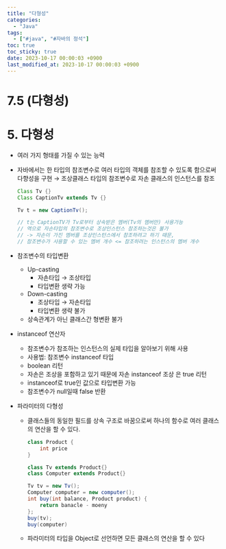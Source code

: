 ```yaml
---
title: "다형성"
categories:
  - "Java"
tags:
  - ["#java", "#자바의 정석"]
toc: true
toc_sticky: true
date: 2023-10-17 00:00:03 +0900
last_modified_at: 2023-10-17 00:00:03 +0900
---
```

# 7.5 (다형성)

# 5. 다형성

- 여러 가지 형태를 가질 수 있는 능력
- 자바에서는 한 타입의 참조변수로 여러 타입의 객체를 참조할 수 있도록 함으로써 다향성을 구현 → 조상클래스 타입의 참조변수로 자손 클래스의 인스턴스를 참조
    
    ```java
    Class Tv {}
    Class CaptionTv extends Tv {}
    
    Tv t = new CaptionTv();
    
    // t는 CaptionTV가 Tv로부터 상속받은 멤버(Tv의 멤버만) 사용가능
    // 역으로 자손타입의 참조변수로 조상인스턴스 참조하는것은 불가
    // -> 자손이 가진 멤버를 조상인스턴스에서 참조하려고 하기 때문,
    // 참조변수가 사용할 수 있는 멤버 개수 <= 참조하려는 인스턴스의 멤버 개수
    ```
    
- 참조변수의 타입변환
    - Up-casting
        - 자손타입 → 조상타입
        - 타입변환 생략 가능
    - Down-casting
        - 조상타입 → 자손타입
        - 타입변환 생략 불가
    - 상속관계가 아닌 클래스간 형변환 불가
- instanceof 연산자
    - 참조변수가 참조하는 인스턴스의 실제 타입을 알아보기 위해 사용
    - 사용법: 참조변수 instanceof 타입
    - boolean 리턴
    - 자손은 조상을 포함하고 있기 때문에 자손 instanceof 조상 은 true 리턴
    - instanceof로 true인 값으로 타입변환 가능
    - 참조변수가 null일때 false 반환
- 파라미터의 다형성
    - 클래스들의 동일한 필드를 상속 구조로 바꿈으로써 하나의 함수로 여러 클래스의 연산을 할 수 있다.
        
        ```java
        class Product {
        	int price
        }
        
        class Tv extends Product{}
        class Computer extends Product{}
        
        Tv tv = new Tv();
        Computer computer = new computer();
        int buy(int balance, Product product) {
        	return banacle - moeny
        };
        buy(tv);
        buy(computer)
        ```
        
    - 파라미터의 타입을  Object로 선언하면 모든 클래스의 연산을 할 수 있다